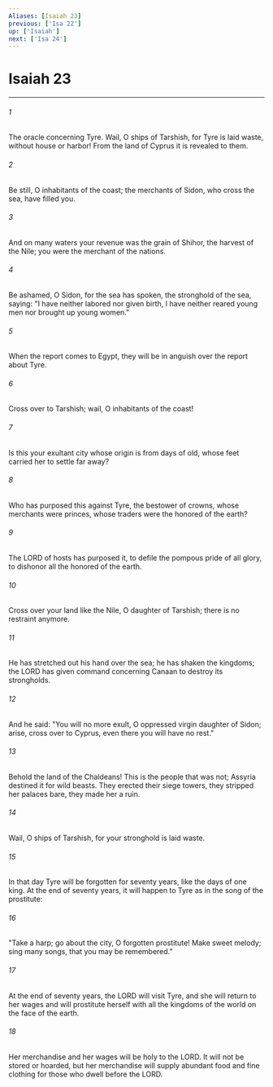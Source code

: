 ```yaml
---
Aliases: [Isaiah 23]
previous: ['Isa 22']
up: ['Isaiah']
next: ['Isa 24']
---
```

# Isaiah 23

***

 

###### 1 
The oracle concerning Tyre.
 Wail, O ships of Tarshish, 
 for Tyre is laid waste, without house or harbor! 
 From the land of Cyprus 
 it is revealed to them. 
 
 

###### 2 
Be still, O inhabitants of the coast; 
 the merchants of Sidon, who cross the sea, have filled you. 
 
 

###### 3 
And on many waters 
 your revenue was the grain of Shihor, 
 the harvest of the Nile; 
 you were the merchant of the nations. 
 
 

###### 4 
Be ashamed, O Sidon, for the sea has spoken, 
 the stronghold of the sea, saying: 
 "I have neither labored nor given birth, 
 I have neither reared young men 
 nor brought up young women." 
 
 

###### 5 
When the report comes to Egypt, 
 they will be in anguish over the report about Tyre. 
 
 

###### 6 
Cross over to Tarshish; 
 wail, O inhabitants of the coast! 
 
 

###### 7 
Is this your exultant city 
 whose origin is from days of old, 
 whose feet carried her 
 to settle far away? 
 
 

###### 8 
Who has purposed this 
 against Tyre, the bestower of crowns, 
 whose merchants were princes, 
 whose traders were the honored of the earth? 
 
 

###### 9 
The LORD of hosts has purposed it, 
 to defile the pompous pride of all glory, 
 to dishonor all the honored of the earth. 
 
 

###### 10 
Cross over your land like the Nile, 
 O daughter of Tarshish; 
 there is no restraint anymore. 
 
 

###### 11 
He has stretched out his hand over the sea; 
 he has shaken the kingdoms; 
 the LORD has given command concerning Canaan 
 to destroy its strongholds. 
 
 

###### 12 
And he said: 
 "You will no more exult, 
 O oppressed virgin daughter of Sidon; 
 arise, cross over to Cyprus, 
 even there you will have no rest."
 
 

###### 13 
Behold the land of the Chaldeans! This is the people that was not; Assyria destined it for wild beasts. They erected their siege towers, they stripped her palaces bare, they made her a ruin.
 
 

###### 14 
Wail, O ships of Tarshish, 
 for your stronghold is laid waste.
 
 

###### 15 
In that day Tyre will be forgotten for seventy years, like the days of one king. At the end of seventy years, it will happen to Tyre as in the song of the prostitute:
 
 

###### 16 
"Take a harp; 
 go about the city, 
 O forgotten prostitute! 
 Make sweet melody; 
 sing many songs, 
 that you may be remembered."
 
 

###### 17 
At the end of seventy years, the LORD will visit Tyre, and she will return to her wages and will prostitute herself with all the kingdoms of the world on the face of the earth. 
 

###### 18 
Her merchandise and her wages will be holy to the LORD. It will not be stored or hoarded, but her merchandise will supply abundant food and fine clothing for those who dwell before the LORD.
 
